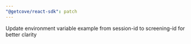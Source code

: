 ```yaml
---
"@getcove/react-sdk": patch
---
```


Update environment variable example from session-id to screening-id for better clarity